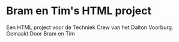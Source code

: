 # Bram en Tim's HTML project
Een HTML project voor de Techniek Crew van het Dalton Voorburg.
Gemaakt Door Bram en Tim
